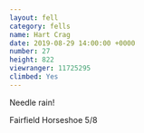 ```yaml
---
layout: fell
category: fells
name: Hart Crag
date: 2019-08-29 14:00:00 +0000
number: 27
height: 822
viewranger: 11725295
climbed: Yes
---
```

Needle rain!

Fairfield Horseshoe 5/8
